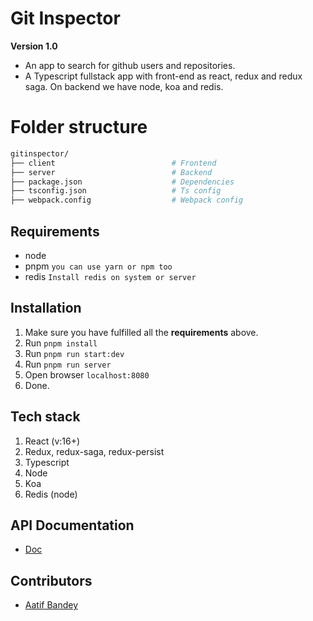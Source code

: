 # Git Inspector
**Version 1.0**
- An app to search for github users and repositories.
- A Typescript fullstack app with front-end as react, redux and redux saga. On backend we have node, koa and redis.

# Folder structure
```sh
gitinspector/
├── client                          # Frontend
├── server                          # Backend
├── package.json                    # Dependencies
├── tsconfig.json                   # Ts config
├── webpack.config                  # Webpack config
```
## Requirements

- node
- pnpm   `you can use yarn or npm too`                        
- redis  `Install redis on system or server`


## Installation

1. Make sure you have fulfilled all the **requirements** above.
2. Run `pnpm install`
2. Run `pnpm run start:dev`
3. Run `pnpm run server`
4. Open browser `localhost:8080`
5. Done.

## Tech stack
1. React (v:16+)
2. Redux, redux-saga, redux-persist
3. Typescript
4. Node
5. Koa
6. Redis (node)

## API Documentation
- [Doc](https://app.swaggerhub.com/apis/aatifbandey/gitinspector/1.0.0#/InventoryItem)
## Contributors
- [Aatif Bandey](https://twitter.com/aatifbandey)